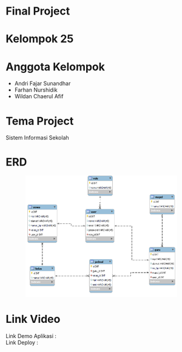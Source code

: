 # Final Project

# Kelompok 25

# Anggota Kelompok

<ul>
    <li> Andri Fajar Sunandhar</li>
    <li> Farhan Nurshidik</li>
    <li> Wildan Chaerul Afif</li>
</ul>

# Tema Project

Sistem Informasi Sekolah

# ERD

<p align="center"><img src="public/assets/img/ERD2.png" width="400"></p>

# Link Video

Link Demo Aplikasi : <br>
Link Deploy :
